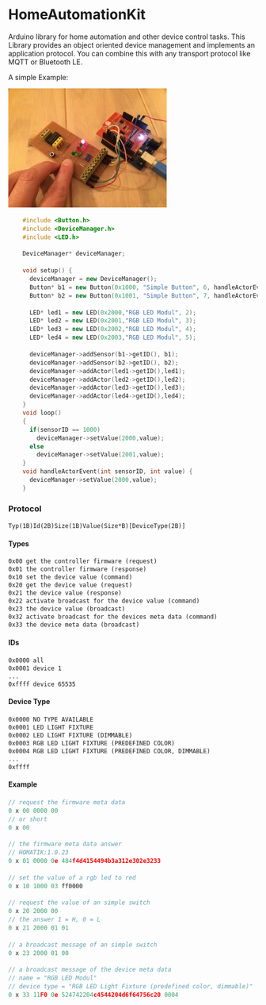 # HomeAutomationKit
Arduino library for home automation and other device control tasks.
This Library provides an object oriented device management and implements an application protocol. You can combine this with any transport protocol like MQTT or Bluetooth LE.

A simple Example:

![Image of hardware setup](https://raw.githubusercontent.com/msedd/HomeAutomationKit/development/example_setup.jpg)

```c++
	#include <Button.h>
	#include <DeviceManager.h>
	#include <LED.h>
	
	DeviceManager* deviceManager;
	
	void setup() {
	  deviceManager = new DeviceManager();
	  Button* b1 = new Button(0x1000, "Simple Button", 6, handleActorEvent);
	  Button* b2 = new Button(0x1001, "Simple Button", 7, handleActorEvent);

	  LED* led1 = new LED(0x2000,"RGB LED Modul", 2);
	  LED* led2 = new LED(0x2001,"RGB LED Modul", 3);
	  LED* led3 = new LED(0x2002,"RGB LED Modul", 4);
	  LED* led4 = new LED(0x2003,"RGB LED Modul", 5);
	  
	  deviceManager->addSensor(b1->getID(), b1);
	  deviceManager->addSensor(b2->getID(), b2);
	  deviceManager->addActor(led1->getID(),led1);
	  deviceManager->addActor(led2->getID(),led2);
	  deviceManager->addActor(led3->getID(),led3);
	  deviceManager->addActor(led4->getID(),led4);
	}
	void loop()
	{
	  if(sensorID == 1000)
	    deviceManager->setValue(2000,value);
	  else
	    deviceManager->setValue(2001,value);
	}
	void handleActorEvent(int sensorID, int value) {
	  deviceManager->setValue(2000,value);
	}
```

### Protocol
```
Typ(1B)Id(2B)Size(1B)Value(Size*B)[DeviceType(2B)]
```


#### Types

```
0x00 get the controller firmware (request)
0x01 the controller firmware (response)
0x10 set the device value (command)
0x20 get the device value (request)
0x21 the device value (response)
0x22 activate broadcast for the device value (command)
0x23 the device value (broadcast)
0x32 activate broadcast for the devices meta data (command)
0x33 the device meta data (broadcast)
```
#### IDs
```
0x0000 all
0x0001 device 1
...
0xffff device 65535
```
#### Device Type
```
0x0000 NO TYPE AVAILABLE
0x0001 LED LIGHT FIXTURE
0x0002 LED LIGHT FIXTURE (DIMMABLE)
0x0003 RGB LED LIGHT FIXTURE (PREDEFINED COLOR)
0x0004 RGB LED LIGHT FIXTURE (PREDEFINED COLOR, DIMMABLE)
...
0xffff
```
#### Example
```c++
// request the firmware meta data
0 x 00 0000 00
// or short
0 x 00

// the firmware meta data answer
// HOMATIK:1.0.23
0 x 01 0000 0e 484f4d4154494b3a312e302e3233

// set the value of a rgb led to red
0 x 10 1000 03 ff0000

// request the value of an simple switch
0 x 20 2000 00
// the answer 1 = H, 0 = L
0 x 21 2000 01 01

// a broadcast message of an simple switch
0 x 23 2000 01 00

// a broadcast message of the device meta data
// name = "RGB LED Modul"
// device type = "RGB LED Light Fixture (predefined color, dimmable)"
0 x 33 11F0 0e 524742204c4544204d6f64756c20 0004

```